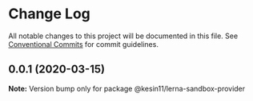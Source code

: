 # Change Log

All notable changes to this project will be documented in this file.
See [Conventional Commits](https://conventionalcommits.org) for commit guidelines.

## 0.0.1 (2020-03-15)

**Note:** Version bump only for package @kesin11/lerna-sandbox-provider
